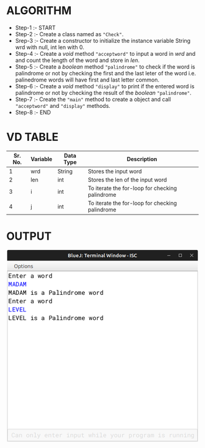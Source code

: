 # ALGORITHM

- Step-1 :- START
- Step-2 :- Create a class named as `"Check"`.
- Srep-3 :- Create a constructor to initialize the instance variable String wrd with null, int len with 0.
- Step-4 :- Create a *void* method `"acceptword"` to input a word in *wrd* and and count the length of the word and store in *len*.
- Step-5 :- Create a *boolean* method `"palindrome"` to check if the word is palindrome or not by checking the first and the last leter of the word i.e. palinedrome words will have first and last letter common.
- Step-6 :- Create a *void* method `"display"` to print if the entered word is palindrome or not by checking the result of the *boolean* `"palindrome"`.
- Step-7 :- Create the `"main"` method to create a object and call `"acceptword"` and `"display"` methods.
- Step-8 :- END

# VD TABLE

| Sr. No. | Variable | Data Type | Description |
| --- | --- | --- | --- |
| 1 | wrd | String | Stores the input word |
| 2 | len | int | Stores the len of the input word |
| 3 | i | int | To iterate the for-loop for checking palindrome |
| 4 | j | int | To iterate the for-loop for checking palindrome |

# OUTPUT

<p align="center">
<img width="auto" height="auto" alt="output" src="./output.png">
</p>